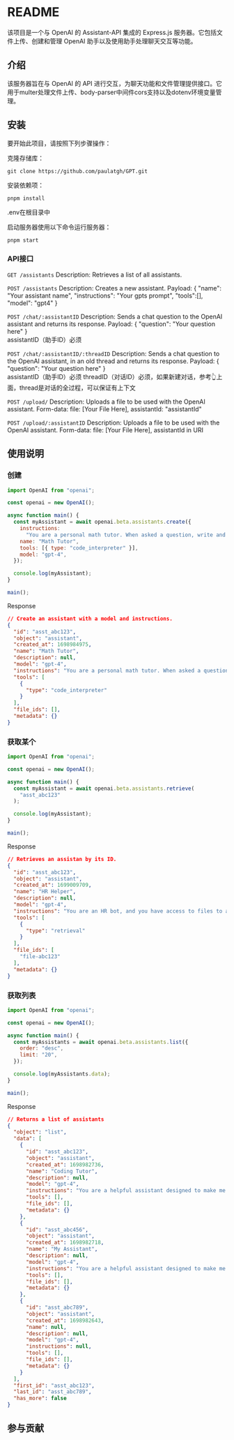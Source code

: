 # README
该项目是一个与 OpenAI 的 Assistant-API 集成的 Express.js 服务器。它包括文件上传、创建和管理 OpenAI 助手以及使用助手处理聊天交互等功能。 
## 介绍
该服务器旨在与 OpenAI 的 API 进行交互，为聊天功能和文件管理提供接口。它用于multer处理文件上传、body-parser中间件cors支持以及dotenv环境变量管理。
## 安装
要开始此项目，请按照下列步骤操作：

克隆存储库：
```
git clone https://github.com/paulatgh/GPT.git
```
安装依赖项：
```
pnpm install 
```
.env在根目录中

启动服务器使用以下命令运行服务器：
```
pnpm start
```


### API接口
`GET /assistants` 
Description: Retrieves a list of all assistants. 

`POST /assistants` 
Description: Creates a new assistant. Payload: { "name": "Your assistant name", "instructions": "Your gpts prompt", "tools":[], "model": "gpt4" } 

`POST /chat/:assistantID` 
Description: Sends a chat question to the OpenAI assistant and returns its response. Payload: { "question": "Your question here" }  
assistantID（助手ID）必须

`POST /chat/:assistantID/:threadID` 
Description: Sends a chat question to the OpenAI assistant, in an old thread and returns its response. Payload: { "question": "Your question here" }  
assistantID（助手ID）必须
threadID（对话ID）必须，如果新建对话，参考👆上面，thread是对话的全过程，可以保证有上下文

`POST /upload/` 
Description: Uploads a file to be used with the OpenAI assistant. Form-data: file: [Your File Here], assistantId: "assistantId"

`POST /upload/:assistantID` 
Description: Uploads a file to be used with the OpenAI assistant. Form-data: file: [Your File Here], assistantId in URI


## 使用说明
### 创建 
```js
import OpenAI from "openai";

const openai = new OpenAI();

async function main() {
  const myAssistant = await openai.beta.assistants.create({
    instructions:
      "You are a personal math tutor. When asked a question, write and run Python code to answer the question.",
    name: "Math Tutor",
    tools: [{ type: "code_interpreter" }],
    model: "gpt-4",
  });

  console.log(myAssistant);
}

main();
```
Response 
```json
// Create an assistant with a model and instructions.
{
  "id": "asst_abc123",
  "object": "assistant",
  "created_at": 1698984975,
  "name": "Math Tutor",
  "description": null,
  "model": "gpt-4",
  "instructions": "You are a personal math tutor. When asked a question, write and run Python code to answer the question.",
  "tools": [
    {
      "type": "code_interpreter"
    }
  ],
  "file_ids": [],
  "metadata": {}
}
```
### 获取某个
```js
import OpenAI from "openai";

const openai = new OpenAI();

async function main() {
  const myAssistant = await openai.beta.assistants.retrieve(
    "asst_abc123"
  );

  console.log(myAssistant);
}

main();
```
Response
```json
// Retrieves an assistan by its ID.
{
  "id": "asst_abc123",
  "object": "assistant",
  "created_at": 1699009709,
  "name": "HR Helper",
  "description": null,
  "model": "gpt-4",
  "instructions": "You are an HR bot, and you have access to files to answer employee questions about company policies.",
  "tools": [
    {
      "type": "retrieval"
    }
  ],
  "file_ids": [
    "file-abc123"
  ],
  "metadata": {}
}
```
### 获取列表
```js
import OpenAI from "openai";

const openai = new OpenAI();

async function main() {
  const myAssistants = await openai.beta.assistants.list({
    order: "desc",
    limit: "20",
  });

  console.log(myAssistants.data);
}

main();
```
Response
```json
// Returns a list of assistants
{
  "object": "list",
  "data": [
    {
      "id": "asst_abc123",
      "object": "assistant",
      "created_at": 1698982736,
      "name": "Coding Tutor",
      "description": null,
      "model": "gpt-4",
      "instructions": "You are a helpful assistant designed to make me better at coding!",
      "tools": [],
      "file_ids": [],
      "metadata": {}
    },
    {
      "id": "asst_abc456",
      "object": "assistant",
      "created_at": 1698982718,
      "name": "My Assistant",
      "description": null,
      "model": "gpt-4",
      "instructions": "You are a helpful assistant designed to make me better at coding!",
      "tools": [],
      "file_ids": [],
      "metadata": {}
    },
    {
      "id": "asst_abc789",
      "object": "assistant",
      "created_at": 1698982643,
      "name": null,
      "description": null,
      "model": "gpt-4",
      "instructions": null,
      "tools": [],
      "file_ids": [],
      "metadata": {}
    }
  ],
  "first_id": "asst_abc123",
  "last_id": "asst_abc789",
  "has_more": false
}
```
## 参与贡献
